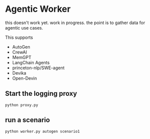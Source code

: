 # Agentic Worker

this doesn't work yet.
work in progress.
the point is to gather data for agentic use cases.

This supports
- AutoGen
- CrewAI
- MemGPT
- LangChain Agents
- princeton-nlp/SWE-agent
- Devika
- Open-Devin

## Start the logging proxy

`python proxy.py`

## run a scenario

`python worker.py autogen scenario1`
